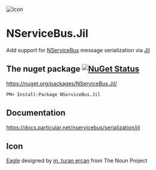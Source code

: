 ![Icon](https://raw.githubusercontent.com/SimonCropp/NServiceBus.Jil/master/Icon/package_icon.png)

NServiceBus.Jil
===========================

Add support for [NServiceBus](http://particular.net/NServiceBus) message serialization via [Jil](https://github.com/kevin-montrose/Jil)


## The nuget package  [![NuGet Status](http://img.shields.io/nuget/v/NServiceBus.Jil.svg?style=flat)](https://www.nuget.org/packages/NServiceBus.Jil/)

https://nuget.org/packages/NServiceBus.Jil/

    PM> Install-Package NServiceBus.Jil


## Documentation

https://docs.particular.net/nservicebus/serialization/jil


## Icon

<a href="http://thenounproject.com/term/eagle/58506/" target="_blank">Eagle</a> designed by <a href="http://thenounproject.com/mte/" target="_blank">m. turan ercan</a> from The Noun Project